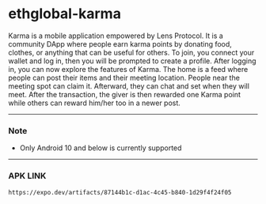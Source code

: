 # ethglobal-karma


Karma is a mobile application empowered by Lens Protocol.
It is a community DApp where people earn karma points by donating food, clothes, or anything that can be useful for others.
To join, you connect your wallet and log in, then you will be prompted to create a profile.
After logging in, you can now explore the features of Karma.
The home is a feed where people can post their items and their meeting location.
People near the meeting spot can claim it. Afterward, they can chat and set when they will meet.
After the transaction, the giver is then rewarded one Karma point while others can reward him/her too in a newer post.
***
### Note
- Only Android 10 and below is currently supported

***
### APK LINK
```https://expo.dev/artifacts/87144b1c-d1ac-4c45-b840-1d29f4f24f05```
